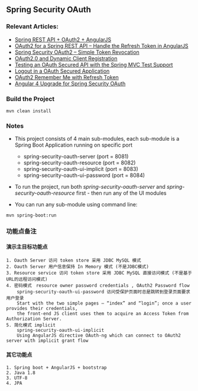 ## Spring Security OAuth

### Relevant Articles: 
- [Spring REST API + OAuth2 + AngularJS](http://www.baeldung.com/rest-api-spring-oauth2-angularjs)
- [OAuth2 for a Spring REST API – Handle the Refresh Token in AngularJS](http://www.baeldung.com/spring-security-oauth2-refresh-token-angular-js)
- [Spring Security OAuth2 – Simple Token Revocation](http://www.baeldung.com/spring-security-oauth-revoke-tokens)
- [OAuth2.0 and Dynamic Client Registration](http://www.baeldung.com/spring-security-oauth-dynamic-client-registration)
- [Testing an OAuth Secured API with the Spring MVC Test Support](http://www.baeldung.com/oauth-api-testing-with-spring-mvc)
- [Logout in a OAuth Secured Application](http://www.baeldung.com/logout-spring-security-oauth)
- [OAuth2 Remember Me with Refresh Token](http://www.baeldung.com/spring-security-oauth2-remember-me)
- [Angular 4 Upgrade for Spring Security OAuth](http://www.baeldung.com/angular-4-upgrade-for-spring-security-oauth)


### Build the Project
```
mvn clean install
```

### Notes
- This project consists of 4 main sub-modules, each sub-module is a Spring Boot Application running on specific port
    - spring-security-oauth-server       (port = 8081)
    - spring-security-oauth-resource     (port = 8082)
    - spring-security-oauth-ui-implicit  (port = 8083)
    - spring-security-oauth-ui-password  (port = 8084)
- To run the project, run both _spring-security-oauth-server_ and _spring-security-oauth-resource_ first - then run any of the UI modules

- You can run any sub-module using command line: 
```
mvn spring-boot:run
```



### 功能点备注

#### 演示主目标功能点    
    1. Oauth Server 访问 token store 采用 JDBC MySQL 模式
    2. Oauth Server 用户信息保持 In Memory 模式 (不是JDBC模式)
    3. Resource service 访问 token store 采用 JDBC MySQL 直接访问模式 (不是基于URL的远程访问模式)
    4. 密码模式　resource owner password credentials , OAuth2 Password flow 
        spring-security-oauth-ui-password 访问受保护页面时总是跳转到登录页面要求用户登录 
        Start with the two simple pages – “index” and “login”; once a user provides their credentials, 
        the front-end JS client uses them to acquire an Access Token from Authorization Server.
    5. 简化模式 implicit
        spring-security-oauth-ui-implicit
        Using AngularJS directive OAuth-ng which can connect to OAuth2 server with implicit grant flow
#### 其它功能点
    1. Spring boot + AngularJS + bootstrap
    2. Java 1.8
    3. UTF-8
    4. JPA
